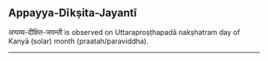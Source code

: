 ## Appayya-Dīkṣita-Jayantī
अप्पय्य-दीक्षित-जयन्ती is observed on Uttaraproṣṭhapadā nakṣhatram day of Kanyā (solar) month (praatah/paraviddha).



---
